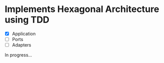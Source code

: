 # Implements Hexagonal Architecture using TDD

- [x] Application
- [ ] Ports
- [ ] Adapters

In progress...

